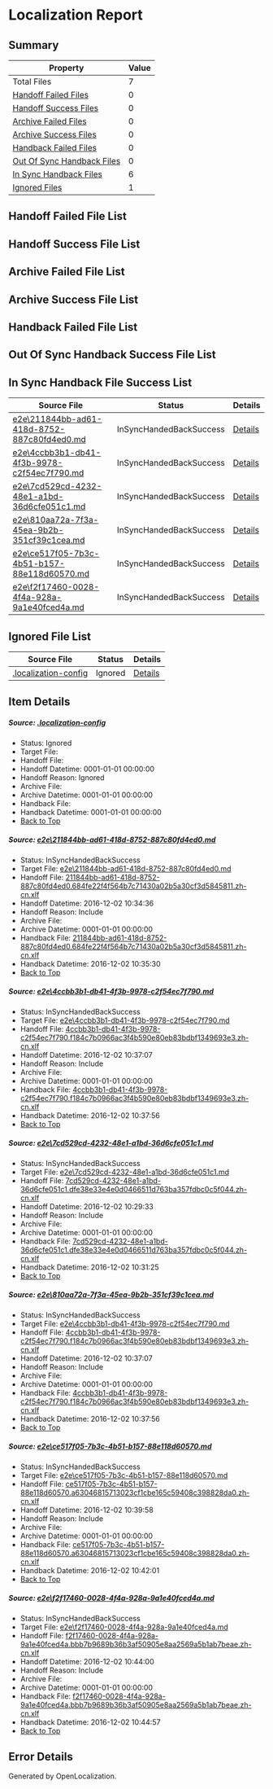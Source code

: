 # <a name='report-top'></a> Localization Report

## Summary
 Property | Value 
 -------- | ----- 
 Total Files | 7
[ Handoff Failed Files ](#handoff-failed-list)| 0
[ Handoff Success Files ](#handoff-success-list)| 0
[ Archive Failed Files ](#archive-failed-list)| 0
[ Archive Success Files ](#archive-success-list)| 0
[ Handback Failed Files ](#handback-failed-list)| 0
[ Out Of Sync Handback Files ](#outofsync-handback-success-list)| 0
[ In Sync Handback Files ](#insync-handback-success-list)| 6
[ Ignored Files ](#ignored-list)| 1

## <a name='handoff-failed-list'></a> Handoff Failed File List

## <a name='handoff-success-list'></a> Handoff Success File List

## <a name='archive-failed-list'></a> Archive Failed File List

## <a name='archive-success-list'></a> Archive Success File List

## <a name='handback-failed-list'></a> Handback Failed File List

## <a name='outofsync-handback-success-list'></a> Out Of Sync Handback Success File List

## <a name='insync-handback-success-list'></a> In Sync Handback File Success List
 Source File | Status | Details 
 ----------- | ------ | ------- 
 [e2e\211844bb-ad61-418d-8752-887c80fd4ed0.md](https://github.com/OpenLocalizationTestOrg/ol-test0/blob/4c9fd9b6523f0bcfbc0e5a3b5105b5ed335488c9/e2e/211844bb-ad61-418d-8752-887c80fd4ed0.md) | InSyncHandedBackSuccess | [Details](#890bc95193bf198b79848969840a4ff72db769f01)
 [e2e\4ccbb3b1-db41-4f3b-9978-c2f54ec7f790.md](https://github.com/OpenLocalizationTestOrg/ol-test0/blob/0832faf426b0db9dbfcfe2a984b4cddf61dcf4d4/e2e/4ccbb3b1-db41-4f3b-9978-c2f54ec7f790.md) | InSyncHandedBackSuccess | [Details](#0d027d7236ec3045de687e7d8ca4595ef2eb8ab62)
 [e2e\7cd529cd-4232-48e1-a1bd-36d6cfe051c1.md](https://github.com/OpenLocalizationTestOrg/ol-test0/blob/08e5e14c44e8d465396d0a192f62ab8c0fd638b2/e2e/7cd529cd-4232-48e1-a1bd-36d6cfe051c1.md) | InSyncHandedBackSuccess | [Details](#fd6f3575f462e75d1cf26aeeec19cc78a1cb901a3)
 [e2e\810aa72a-7f3a-45ea-9b2b-351cf39c1cea.md](https://github.com/OpenLocalizationTestOrg/ol-test0/blob/cdbfdaf3b0b1f32b8e21e87990fb232f857915b3/e2e/810aa72a-7f3a-45ea-9b2b-351cf39c1cea.md) | InSyncHandedBackSuccess | [Details](#0d027d7236ec3045de687e7d8ca4595ef2eb8ab64)
 [e2e\ce517f05-7b3c-4b51-b157-88e118d60570.md](https://github.com/OpenLocalizationTestOrg/ol-test0/blob/e4da2b8d76caa7ef9f3ee7524b68aaf80c2e0ab8/e2e/ce517f05-7b3c-4b51-b157-88e118d60570.md) | InSyncHandedBackSuccess | [Details](#734d491214d66ebbbfd7c71c7d59be8c52dd9ec95)
 [e2e\f2f17460-0028-4f4a-928a-9a1e40fced4a.md](https://github.com/OpenLocalizationTestOrg/ol-test0/blob/cdbfdaf3b0b1f32b8e21e87990fb232f857915b3/e2e/f2f17460-0028-4f4a-928a-9a1e40fced4a.md) | InSyncHandedBackSuccess | [Details](#c13aa0d8764573d2835d6e4b1331e5a7a052208d6)

## <a name='ignored-list'></a> Ignored File List
 Source File | Status | Details 
 ----------- | ------ | ------- 
 [.localization-config](https://github.com/OpenLocalizationTestOrg/ol-test0/blob/cdbfdaf3b0b1f32b8e21e87990fb232f857915b3/.localization-config) | Ignored | [Details](#c268a05ecaa7ec85942ed632c29928ee5bd6da8d0)

## Item Details
##### <a name='c268a05ecaa7ec85942ed632c29928ee5bd6da8d0'></a> Source: [.localization-config](https://github.com/OpenLocalizationTestOrg/ol-test0/blob/cdbfdaf3b0b1f32b8e21e87990fb232f857915b3/.localization-config)
* Status: Ignored
* Target File: 
* Handoff File: 
* Handoff Datetime: 0001-01-01 00:00:00
* Handoff Reason: Ignored
* Archive File: 
* Archive Datetime: 0001-01-01 00:00:00
* Handback File: 
* Handback Datetime: 0001-01-01 00:00:00
* [Back to Top](#report-top)

##### <a name='890bc95193bf198b79848969840a4ff72db769f01'></a> Source: [e2e\211844bb-ad61-418d-8752-887c80fd4ed0.md](https://github.com/OpenLocalizationTestOrg/ol-test0/blob/4c9fd9b6523f0bcfbc0e5a3b5105b5ed335488c9/e2e/211844bb-ad61-418d-8752-887c80fd4ed0.md)
* Status: InSyncHandedBackSuccess
* Target File: [e2e\211844bb-ad61-418d-8752-887c80fd4ed0.md](https://github.com/OpenLocalizationTestOrg/ol-test0-zhcn/blob/aad1fdb421ebeb8654b4631bde450e3463357e40/e2e/211844bb-ad61-418d-8752-887c80fd4ed0.md)
* Handoff File: [211844bb-ad61-418d-8752-887c80fd4ed0.684fe22f4f564b7c71430a02b5a30cf3d5845811.zh-cn.xlf](https://github.com/OpenLocalizationTestOrg/ol-test0-handoff/blob/4f2055bfdd012b431e880cf61e0d3ac4362b4c06/ol-handoff/OpenLocalizationTestOrg/ol-test0-zhcn/shujia/ht/211844bb-ad61-418d-8752-887c80fd4ed0.684fe22f4f564b7c71430a02b5a30cf3d5845811.zh-cn.xlf)
* Handoff Datetime: 2016-12-02 10:34:36
* Handoff Reason: Include
* Archive File: 
* Archive Datetime: 0001-01-01 00:00:00
* Handback File: [211844bb-ad61-418d-8752-887c80fd4ed0.684fe22f4f564b7c71430a02b5a30cf3d5845811.zh-cn.xlf](https://github.com/OpenLocalizationTestOrg/ol-test0-handback/blob/7d97cc4de7c43abe2de3f5ff1e17cd07baf03c30/ol-handback/OpenLocalizationTestOrg/ol-test0-zhcn/shujia/ht/211844bb-ad61-418d-8752-887c80fd4ed0.684fe22f4f564b7c71430a02b5a30cf3d5845811.zh-cn.xlf)
* Handback Datetime: 2016-12-02 10:35:30
* [Back to Top](#report-top)

##### <a name='0d027d7236ec3045de687e7d8ca4595ef2eb8ab62'></a> Source: [e2e\4ccbb3b1-db41-4f3b-9978-c2f54ec7f790.md](https://github.com/OpenLocalizationTestOrg/ol-test0/blob/0832faf426b0db9dbfcfe2a984b4cddf61dcf4d4/e2e/4ccbb3b1-db41-4f3b-9978-c2f54ec7f790.md)
* Status: InSyncHandedBackSuccess
* Target File: [e2e\4ccbb3b1-db41-4f3b-9978-c2f54ec7f790.md](https://github.com/OpenLocalizationTestOrg/ol-test0-zhcn/blob/4be277f8a2ec0c8b7ce45053c8f4ec14cc9d6f7a/e2e/4ccbb3b1-db41-4f3b-9978-c2f54ec7f790.md)
* Handoff File: [4ccbb3b1-db41-4f3b-9978-c2f54ec7f790.f184c7b0966ac3f4b590e80eb83bdbf1349693e3.zh-cn.xlf](https://github.com/OpenLocalizationTestOrg/ol-test0-handoff/blob/7ed9abda26c34a9ec891c7504a291ced2cd46562/ol-handoff/OpenLocalizationTestOrg/ol-test0-zhcn/shujia/ht/4ccbb3b1-db41-4f3b-9978-c2f54ec7f790.f184c7b0966ac3f4b590e80eb83bdbf1349693e3.zh-cn.xlf)
* Handoff Datetime: 2016-12-02 10:37:07
* Handoff Reason: Include
* Archive File: 
* Archive Datetime: 0001-01-01 00:00:00
* Handback File: [4ccbb3b1-db41-4f3b-9978-c2f54ec7f790.f184c7b0966ac3f4b590e80eb83bdbf1349693e3.zh-cn.xlf](https://github.com/OpenLocalizationTestOrg/ol-test0-handback/blob/4dedaf3c3c99ccd4d2caa8247ae06d12731f6da0/ol-handback/OpenLocalizationTestOrg/ol-test0-zhcn/shujia/ht/4ccbb3b1-db41-4f3b-9978-c2f54ec7f790.f184c7b0966ac3f4b590e80eb83bdbf1349693e3.zh-cn.xlf)
* Handback Datetime: 2016-12-02 10:37:56
* [Back to Top](#report-top)

##### <a name='fd6f3575f462e75d1cf26aeeec19cc78a1cb901a3'></a> Source: [e2e\7cd529cd-4232-48e1-a1bd-36d6cfe051c1.md](https://github.com/OpenLocalizationTestOrg/ol-test0/blob/08e5e14c44e8d465396d0a192f62ab8c0fd638b2/e2e/7cd529cd-4232-48e1-a1bd-36d6cfe051c1.md)
* Status: InSyncHandedBackSuccess
* Target File: [e2e\7cd529cd-4232-48e1-a1bd-36d6cfe051c1.md](https://github.com/OpenLocalizationTestOrg/ol-test0-zhcn/blob/b0eb15e9cf426ac539fecca7ed2b40f1c7698108/e2e/7cd529cd-4232-48e1-a1bd-36d6cfe051c1.md)
* Handoff File: [7cd529cd-4232-48e1-a1bd-36d6cfe051c1.dfe38e33e4e0d0466511d763ba357fdbc0c5f044.zh-cn.xlf](https://github.com/OpenLocalizationTestOrg/ol-test0-handoff/blob/f2753a461e07ffe1444c8f26dd820369c2f0f591/ol-handoff/OpenLocalizationTestOrg/ol-test0-zhcn/shujia/ht/7cd529cd-4232-48e1-a1bd-36d6cfe051c1.dfe38e33e4e0d0466511d763ba357fdbc0c5f044.zh-cn.xlf)
* Handoff Datetime: 2016-12-02 10:29:33
* Handoff Reason: Include
* Archive File: 
* Archive Datetime: 0001-01-01 00:00:00
* Handback File: [7cd529cd-4232-48e1-a1bd-36d6cfe051c1.dfe38e33e4e0d0466511d763ba357fdbc0c5f044.zh-cn.xlf](https://github.com/OpenLocalizationTestOrg/ol-test0-handback/blob/72552daad07a8e92718ce93f36c38262961db11b/ol-handback/OpenLocalizationTestOrg/ol-test0-zhcn/shujia/ht/7cd529cd-4232-48e1-a1bd-36d6cfe051c1.dfe38e33e4e0d0466511d763ba357fdbc0c5f044.zh-cn.xlf)
* Handback Datetime: 2016-12-02 10:31:25
* [Back to Top](#report-top)

##### <a name='0d027d7236ec3045de687e7d8ca4595ef2eb8ab64'></a> Source: [e2e\810aa72a-7f3a-45ea-9b2b-351cf39c1cea.md](https://github.com/OpenLocalizationTestOrg/ol-test0/blob/cdbfdaf3b0b1f32b8e21e87990fb232f857915b3/e2e/810aa72a-7f3a-45ea-9b2b-351cf39c1cea.md)
* Status: InSyncHandedBackSuccess
* Target File: [e2e\4ccbb3b1-db41-4f3b-9978-c2f54ec7f790.md](https://github.com/OpenLocalizationTestOrg/ol-test0-zhcn/blob/4be277f8a2ec0c8b7ce45053c8f4ec14cc9d6f7a/e2e/4ccbb3b1-db41-4f3b-9978-c2f54ec7f790.md)
* Handoff File: [4ccbb3b1-db41-4f3b-9978-c2f54ec7f790.f184c7b0966ac3f4b590e80eb83bdbf1349693e3.zh-cn.xlf](https://github.com/OpenLocalizationTestOrg/ol-test0-handoff/blob/7ed9abda26c34a9ec891c7504a291ced2cd46562/ol-handoff/OpenLocalizationTestOrg/ol-test0-zhcn/shujia/ht/4ccbb3b1-db41-4f3b-9978-c2f54ec7f790.f184c7b0966ac3f4b590e80eb83bdbf1349693e3.zh-cn.xlf)
* Handoff Datetime: 2016-12-02 10:37:07
* Handoff Reason: Include
* Archive File: 
* Archive Datetime: 0001-01-01 00:00:00
* Handback File: [4ccbb3b1-db41-4f3b-9978-c2f54ec7f790.f184c7b0966ac3f4b590e80eb83bdbf1349693e3.zh-cn.xlf](https://github.com/OpenLocalizationTestOrg/ol-test0-handback/blob/4dedaf3c3c99ccd4d2caa8247ae06d12731f6da0/ol-handback/OpenLocalizationTestOrg/ol-test0-zhcn/shujia/ht/4ccbb3b1-db41-4f3b-9978-c2f54ec7f790.f184c7b0966ac3f4b590e80eb83bdbf1349693e3.zh-cn.xlf)
* Handback Datetime: 2016-12-02 10:37:56
* [Back to Top](#report-top)

##### <a name='734d491214d66ebbbfd7c71c7d59be8c52dd9ec95'></a> Source: [e2e\ce517f05-7b3c-4b51-b157-88e118d60570.md](https://github.com/OpenLocalizationTestOrg/ol-test0/blob/e4da2b8d76caa7ef9f3ee7524b68aaf80c2e0ab8/e2e/ce517f05-7b3c-4b51-b157-88e118d60570.md)
* Status: InSyncHandedBackSuccess
* Target File: [e2e\ce517f05-7b3c-4b51-b157-88e118d60570.md](https://github.com/OpenLocalizationTestOrg/ol-test0-zhcn/blob/c836be5468ed636655de7c82e306aafc3eff3d97/e2e/ce517f05-7b3c-4b51-b157-88e118d60570.md)
* Handoff File: [ce517f05-7b3c-4b51-b157-88e118d60570.a63046815713023cf1cbe165c59408c398828da0.zh-cn.xlf](https://github.com/OpenLocalizationTestOrg/ol-test0-handoff/blob/2f89decb86512761204e9bf585fa26e6bad6aeba/ol-handoff/OpenLocalizationTestOrg/ol-test0-zhcn/shujia/ht/ce517f05-7b3c-4b51-b157-88e118d60570.a63046815713023cf1cbe165c59408c398828da0.zh-cn.xlf)
* Handoff Datetime: 2016-12-02 10:39:58
* Handoff Reason: Include
* Archive File: 
* Archive Datetime: 0001-01-01 00:00:00
* Handback File: [ce517f05-7b3c-4b51-b157-88e118d60570.a63046815713023cf1cbe165c59408c398828da0.zh-cn.xlf](https://github.com/OpenLocalizationTestOrg/ol-test0-handback/blob/b77b504b77fe904c88f2d6a126e0357af11f193d/ol-handback/OpenLocalizationTestOrg/ol-test0-zhcn/shujia/ht/ce517f05-7b3c-4b51-b157-88e118d60570.a63046815713023cf1cbe165c59408c398828da0.zh-cn.xlf)
* Handback Datetime: 2016-12-02 10:42:01
* [Back to Top](#report-top)

##### <a name='c13aa0d8764573d2835d6e4b1331e5a7a052208d6'></a> Source: [e2e\f2f17460-0028-4f4a-928a-9a1e40fced4a.md](https://github.com/OpenLocalizationTestOrg/ol-test0/blob/cdbfdaf3b0b1f32b8e21e87990fb232f857915b3/e2e/f2f17460-0028-4f4a-928a-9a1e40fced4a.md)
* Status: InSyncHandedBackSuccess
* Target File: [e2e\f2f17460-0028-4f4a-928a-9a1e40fced4a.md](https://github.com/OpenLocalizationTestOrg/ol-test0-zhcn/blob/1f6831ef1e167639f20440cbb1e1035b4c39cc8f/e2e/f2f17460-0028-4f4a-928a-9a1e40fced4a.md)
* Handoff File: [f2f17460-0028-4f4a-928a-9a1e40fced4a.bbb7b9689b36b3af50905e8aa2569a5b1ab7beae.zh-cn.xlf](https://github.com/OpenLocalizationTestOrg/ol-test0-handoff/blob/8aa4efaba2851e7654acab579d9eb8281a3fb034/ol-handoff/OpenLocalizationTestOrg/ol-test0-zhcn/shujia/ht/f2f17460-0028-4f4a-928a-9a1e40fced4a.bbb7b9689b36b3af50905e8aa2569a5b1ab7beae.zh-cn.xlf)
* Handoff Datetime: 2016-12-02 10:44:00
* Handoff Reason: Include
* Archive File: 
* Archive Datetime: 0001-01-01 00:00:00
* Handback File: [f2f17460-0028-4f4a-928a-9a1e40fced4a.bbb7b9689b36b3af50905e8aa2569a5b1ab7beae.zh-cn.xlf](https://github.com/OpenLocalizationTestOrg/ol-test0-handback/blob/ea485620d79be5c3461177b841b2a2438af68afa/ol-handback/OpenLocalizationTestOrg/ol-test0-zhcn/shujia/ht/f2f17460-0028-4f4a-928a-9a1e40fced4a.bbb7b9689b36b3af50905e8aa2569a5b1ab7beae.zh-cn.xlf)
* Handback Datetime: 2016-12-02 10:44:57
* [Back to Top](#report-top)


## Error Details

Generated by OpenLocalization.
